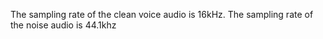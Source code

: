 The sampling rate of the clean voice audio is 16kHz.
The sampling rate of the noise audio is 44.1khz